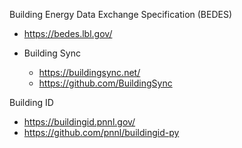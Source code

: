 Building Energy Data Exchange Specification (BEDES)
* https://bedes.lbl.gov/

* Building Sync
  * https://buildingsync.net/
  * https://github.com/BuildingSync

Building ID
* https://buildingid.pnnl.gov/
* https://github.com/pnnl/buildingid-py

